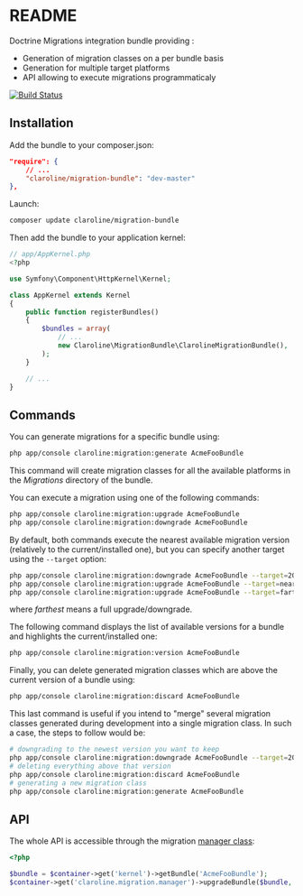 README
======

Doctrine Migrations integration bundle providing :

- Generation of migration classes on a per bundle basis
- Generation for multiple target platforms
- API allowing to execute migrations programmaticaly

[![Build Status](https://secure.travis-ci.org/claroline/MigrationBundle.png?branch=master)](http://travis-ci.org/claroline/MigrationBundle)

Installation
------------

Add the bundle to your composer.json:

```json
"require": {
    // ...
    "claroline/migration-bundle": "dev-master"
},
```

Launch:

```sh
composer update claroline/migration-bundle
```

Then add the bundle to your application kernel:

```php
// app/AppKernel.php
<?php

use Symfony\Component\HttpKernel\Kernel;

class AppKernel extends Kernel
{
    public function registerBundles()
    {
        $bundles = array(
            // ...
            new Claroline\MigrationBundle\ClarolineMigrationBundle(),
        );
    }

    // ...
}
```

Commands
--------

You can generate migrations for a specific bundle using:

```sh
php app/console claroline:migration:generate AcmeFooBundle
```

This command will create migration classes for all the available platforms in
the *Migrations* directory of the bundle.

You can execute a migration using one of the following commands:

```sh
php app/console claroline:migration:upgrade AcmeFooBundle
php app/console claroline:migration:downgrade AcmeFooBundle
```

By default, both commands execute the nearest available migration version
(relatively to the current/installed one), but you can specify another target
using the `--target` option:

```sh
php app/console claroline:migration:downgrade AcmeFooBundle --target=20130101124512
php app/console claroline:migration:upgrade AcmeFooBundle --target=nearest
php app/console claroline:migration:upgrade AcmeFooBundle --target=farthest
```

where *farthest* means a full upgrade/downgrade.

The following command displays the list of available versions for a bundle and
highlights the current/installed one:

```sh
php app/console claroline:migration:version AcmeFooBundle
```

Finally, you can delete generated migration classes which are above the current version
of a bundle using:

```sh
php app/console claroline:migration:discard AcmeFooBundle
```
This last command is useful if you intend to "merge" several migration classes generated
during development into a single migration class. In such a case, the steps to follow
would be:

```sh
# downgrading to the newest version you want to keep
php app/console claroline:migration:downgrade AcmeFooBundle --target=20130101124512
# deleting everything above that version
php app/console claroline:migration:discard AcmeFooBundle
# generating a new migration class
php app/console claroline:migration:generate AcmeFooBundle
```

API
---

The whole API is accessible through the migration [manager class][manager_path]:

```php
<?php

$bundle = $container->get('kernel')->getBundle('AcmeFooBundle');
$container->get('claroline.migration.manager')->upgradeBundle($bundle, '20131201134501');

```

[manager_path]: Manager/Manager.php